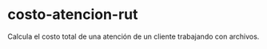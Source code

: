 # costo-atencion-rut
 Calcula el costo total de una atención de un cliente trabajando con archivos.
